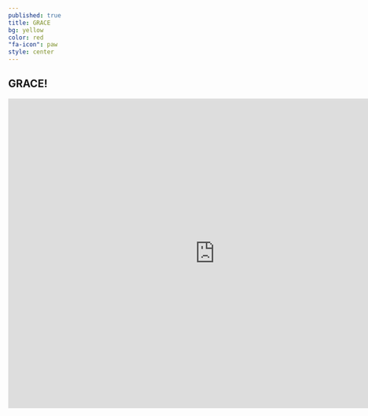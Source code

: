 ```yaml
---
published: true
title: GRACE
bg: yellow
color: red
"fa-icon": paw
style: center
---
```


















## GRACE!

<iframe width="840" height="630" src="https://www.youtube.com/embed/AW_N-dujGXw" frameborder="0" allowfullscreen></iframe>
